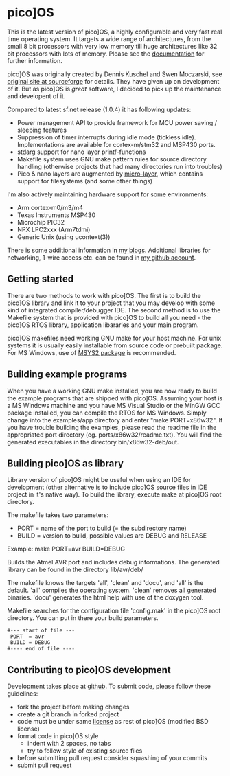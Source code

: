 pico]OS
=======

This is the latest version of pico]OS, a highly configurable and very
fast real time operating system. It targets a wide range of
architectures, from the  small 8 bit processors with very low memory
till huge architectures like 32 bit processors with lots of memory.
Please see the [documentation][3] for further information.

pico]OS was originally created by Dennis Kuschel and Swen Moczarski,
see [original site at sourceforge][1] for details. They have
given up on development of it. But as pico]OS is _great_ software,
I decided to pick up the maintenance and developent of it.

Compared to latest sf.net release (1.0.4) it has following updates:

- Power management API to provide framework for 
  MCU power saving / sleeping features
- Suppression of timer interrupts during idle mode (tickless idle). 
  Implementations are available for cortex-m/stm32 and MSP430 ports.
- stdarg support for nano layer printf-functions
- Makefile system uses GNU make pattern rules for source directory handling 
  (otherwise projects that had many directories run into troubles)
- Pico & nano layers are augmented by [micro-layer][4], which contains 
  support for filesystems (and some other things)

I'm also actively maintaining hardware support for some environments:

- Arm cortex-m0/m3/m4
- Texas Instruments MSP430
- Microchip PIC32
- NPX LPC2xxx (Arm7tdmi)
- Generic Unix (using ucontext(3))

There is some additional information in [my blogs][2]. Additional libraries for
networking, 1-wire access etc. can be found in [my github account][5].

Getting started
---------------

There are two methods to work with pico]OS. The first is to build the pico]OS
library and link it to your project that you may develop with some kind of
integrated compiler/debugger IDE. The second method is to use the Makefile
system that is provided with pico]OS to build all you need - the pico]OS RTOS
library, application libararies and your main program.

pico]OS makefiles need working GNU make for your host machine. For unix
systems it is usually easily installable from source code or prebuilt package.
For MS Windows, use of [MSYS2 package][6] is recommended.

Building example programs
-------------------------

When you have a working GNU make installed, you are now ready to build the
example programs that are shipped with pico]OS. Assuming your host is a
MS Windows machine and you have  MS Visual Studio or the MinGW GCC package
installed, you can compile the RTOS for MS Windows. Simply change into
the examples/app directory and enter "make PORT=x86w32". If you have trouble
building the examples, please read the readme file in the appropriated
port directory (eg. ports/x86w32/readme.txt). You will find the  generated
executables in the directory bin/x86w32-deb/out.

Building pico]OS as library
---------------------------

Library version of pico]OS might be useful when using
an IDE for development (other alternative is to include pico]OS
source files in IDE project in it's native way). To build the library,
execute make at pico]OS root directory.

The makefile takes two parameters:
 - PORT  = name of the port to build (= the subdirectory name)
 - BUILD = version to build, possible values are DEBUG and RELEASE

Example: make PORT=avr BUILD=DEBUG

Builds the Atmel AVR port and includes debug informations.
The generated library can be found in the directory lib/avr/deb/

The makefile knows the targets 'all', 'clean' and 'docu', and
'all' is the default.  'all' compiles the operating system.
'clean' removes all generated binaries. 'docu' generates the
html help with use of the doxygen tool.

Makefile searches for the configuration file 'config.mak' in
the pico]OS root directory. You can put in there your build parameters.

    #--- start of file ---
     PORT  = avr
     BUILD = DEBUG
    #---- end of file ----

Contributing to pico]OS development
-----------------------------------

Development takes place at [github][7].
To submit code, please follow these guidelines:

- fork the project before making changes
- create a git branch in forked project
- code must be under same [license][8] as rest of pico]OS (modified BSD license)
- format code in pico]OS style
  - indent with 2 spaces, no tabs
  - try to follow style of existing source files
- before submitting pull request consider squashing of your commits
- submit pull request

[1]: http://picoos.sf.net
[2]: http://stonepile.fi/tags/picoos
[3]: http://arizuu.github.io/picoos
[4]: http://github.com/AriZuu/picoos-micro
[5]: http://github.com/AriZuu
[6]: https://sourceforge.net/projects/msys2/
[7]: http://github.com/AriZuu/picoos
[8]: http://github.com/AriZuu/LICENSE

